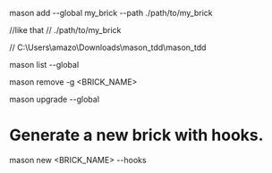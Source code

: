 mason add --global my_brick --path ./path/to/my_brick

//like that
// ./path/to/my_brick

// C:\Users\amazo\Downloads\mason_tdd\mason_tdd

mason list --global

mason remove -g <BRICK_NAME>

mason upgrade --global

# Generate a new brick with hooks.
mason new <BRICK_NAME> --hooks
